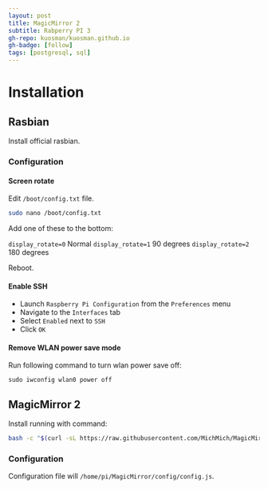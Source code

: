 ```yaml
---
layout: post
title: MagicMirror 2
subtitle: Rabperry PI 3
gh-repo: kuosman/kuosman.github.io
gh-badge: [follow]
tags: [postgresql, sql]
---
```


# Installation

## Rasbian

Install official rasbian.

### Configuration

#### Screen rotate

Edit `/boot/config.txt` file.

```bash
sudo nano /boot/config.txt
```

Add one of these to the bottom:

`display_rotate=0` Normal
`display_rotate=1` 90 degrees
`display_rotate=2` 180 degrees

Reboot.

#### Enable SSH

- Launch `Raspberry Pi Configuration` from the `Preferences` menu
- Navigate to the `Interfaces` tab
- Select `Enabled` next to `SSH`
- Click `OK`

#### Remove WLAN power save mode

Run following command to turn wlan power save off:
```
sudo iwconfig wlan0 power off
```

## MagicMirror 2

Install running with command:
```bash
bash -c "$(curl -sL https://raw.githubusercontent.com/MichMich/MagicMirror/master/installers/raspberry.sh)"
```

### Configuration

Configuration file will `/home/pi/MagicMirror/config/config.js`.
